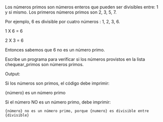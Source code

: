 Los números primos son números enteros que pueden ser divisibles entre: 1 y si mismo. Los primeros números primos son 2, 3, 5, 7.

Por ejemplo, 6 es divisible por cuatro números : 1, 2, 3, 6.

1 X 6 = 6

2 X 3 = 6

Entonces sabemos que 6 no es un número primo.

Escribe un programa para verificar si los números provistos en la lista chequear_primos son números primos.

Output:

Si los números son primos, el código debe imprimir:

{número} es un número primo

Si el número NO es un número primo, debe imprimir:

`{número} no es un número primo, porque {numero} es divisible entre {divisible}`

